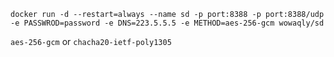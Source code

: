 ```docker run -d --restart=always --name sd -p port:8388 -p port:8388/udp -e PASSWROD=password -e DNS=223.5.5.5 -e METHOD=aes-256-gcm wowaqly/sd```

```aes-256-gcm``` or ```chacha20-ietf-poly1305```
